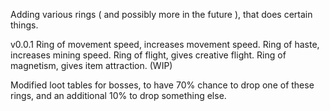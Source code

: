 Adding various rings ( and possibly more in the future ), that does certain things.

v0.0.1
Ring of movement speed, increases movement speed.
Ring of haste, increases mining speed.
Ring of flight, gives creative flight.
Ring of magnetism, gives item attraction.
(WIP)

Modified loot tables for bosses, to have 70% chance to drop one of these rings, and an additional 10% to drop something else.
